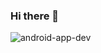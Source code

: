 ### Hi there 👋

![android-app-dev](https://github.com/binthiaparveen/binthiaparveen/assets/133879182/34847b66-e3b1-4a9c-a572-4f383d2d7410)
